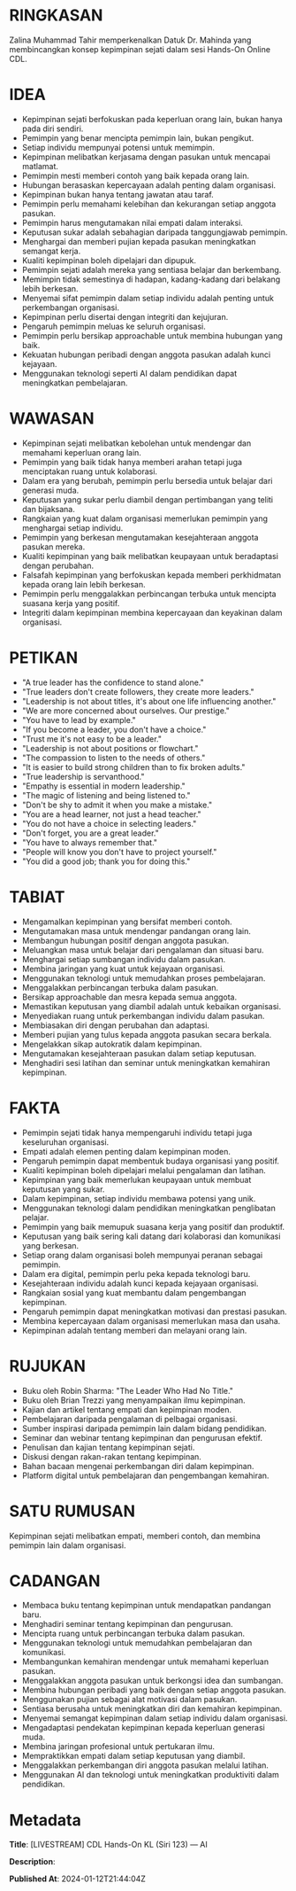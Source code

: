# RINGKASAN
Zalina Muhammad Tahir memperkenalkan Datuk Dr. Mahinda yang membincangkan konsep kepimpinan sejati dalam sesi Hands-On Online CDL.

# IDEA
- Kepimpinan sejati berfokuskan pada keperluan orang lain, bukan hanya pada diri sendiri.
- Pemimpin yang benar mencipta pemimpin lain, bukan pengikut.
- Setiap individu mempunyai potensi untuk memimpin.
- Kepimpinan melibatkan kerjasama dengan pasukan untuk mencapai matlamat.
- Pemimpin mesti memberi contoh yang baik kepada orang lain.
- Hubungan berasaskan kepercayaan adalah penting dalam organisasi.
- Kepimpinan bukan hanya tentang jawatan atau taraf.
- Pemimpin perlu memahami kelebihan dan kekurangan setiap anggota pasukan.
- Pemimpin harus mengutamakan nilai empati dalam interaksi.
- Keputusan sukar adalah sebahagian daripada tanggungjawab pemimpin.
- Menghargai dan memberi pujian kepada pasukan meningkatkan semangat kerja.
- Kualiti kepimpinan boleh dipelajari dan dipupuk.
- Pemimpin sejati adalah mereka yang sentiasa belajar dan berkembang.
- Memimpin tidak semestinya di hadapan, kadang-kadang dari belakang lebih berkesan.
- Menyemai sifat pemimpin dalam setiap individu adalah penting untuk perkembangan organisasi.
- Kepimpinan perlu disertai dengan integriti dan kejujuran.
- Pengaruh pemimpin meluas ke seluruh organisasi.
- Pemimpin perlu bersikap approachable untuk membina hubungan yang baik.
- Kekuatan hubungan peribadi dengan anggota pasukan adalah kunci kejayaan.
- Menggunakan teknologi seperti AI dalam pendidikan dapat meningkatkan pembelajaran.

# WAWASAN
- Kepimpinan sejati melibatkan kebolehan untuk mendengar dan memahami keperluan orang lain.
- Pemimpin yang baik tidak hanya memberi arahan tetapi juga menciptakan ruang untuk kolaborasi.
- Dalam era yang berubah, pemimpin perlu bersedia untuk belajar dari generasi muda.
- Keputusan yang sukar perlu diambil dengan pertimbangan yang teliti dan bijaksana.
- Rangkaian yang kuat dalam organisasi memerlukan pemimpin yang menghargai setiap individu.
- Pemimpin yang berkesan mengutamakan kesejahteraan anggota pasukan mereka.
- Kualiti kepimpinan yang baik melibatkan keupayaan untuk beradaptasi dengan perubahan.
- Falsafah kepimpinan yang berfokuskan kepada memberi perkhidmatan kepada orang lain lebih berkesan.
- Pemimpin perlu menggalakkan perbincangan terbuka untuk mencipta suasana kerja yang positif.
- Integriti dalam kepimpinan membina kepercayaan dan keyakinan dalam organisasi.

# PETIKAN
- "A true leader has the confidence to stand alone."
- "True leaders don't create followers, they create more leaders."
- "Leadership is not about titles, it's about one life influencing another."
- "We are more concerned about ourselves. Our prestige."
- "You have to lead by example."
- "If you become a leader, you don't have a choice."
- "Trust me it's not easy to be a leader."
- "Leadership is not about positions or flowchart."
- "The compassion to listen to the needs of others."
- "It is easier to build strong children than to fix broken adults."
- "True leadership is servanthood."
- "Empathy is essential in modern leadership."
- "The magic of listening and being listened to."
- "Don't be shy to admit it when you make a mistake."
- "You are a head learner, not just a head teacher."
- "You do not have a choice in selecting leaders."
- "Don't forget, you are a great leader."
- "You have to always remember that."
- "People will know you don't have to project yourself."
- "You did a good job; thank you for doing this."

# TABIAT
- Mengamalkan kepimpinan yang bersifat memberi contoh.
- Mengutamakan masa untuk mendengar pandangan orang lain.
- Membangun hubungan positif dengan anggota pasukan.
- Meluangkan masa untuk belajar dari pengalaman dan situasi baru.
- Menghargai setiap sumbangan individu dalam pasukan.
- Membina jaringan yang kuat untuk kejayaan organisasi.
- Menggunakan teknologi untuk memudahkan proses pembelajaran.
- Menggalakkan perbincangan terbuka dalam pasukan.
- Bersikap approachable dan mesra kepada semua anggota.
- Memastikan keputusan yang diambil adalah untuk kebaikan organisasi.
- Menyediakan ruang untuk perkembangan individu dalam pasukan.
- Membiasakan diri dengan perubahan dan adaptasi.
- Memberi pujian yang tulus kepada anggota pasukan secara berkala.
- Mengelakkan sikap autokratik dalam kepimpinan.
- Mengutamakan kesejahteraan pasukan dalam setiap keputusan.
- Menghadiri sesi latihan dan seminar untuk meningkatkan kemahiran kepimpinan.

# FAKTA
- Pemimpin sejati tidak hanya mempengaruhi individu tetapi juga keseluruhan organisasi.
- Empati adalah elemen penting dalam kepimpinan moden.
- Pengaruh pemimpin dapat membentuk budaya organisasi yang positif.
- Kualiti kepimpinan boleh dipelajari melalui pengalaman dan latihan.
- Kepimpinan yang baik memerlukan keupayaan untuk membuat keputusan yang sukar.
- Dalam kepimpinan, setiap individu membawa potensi yang unik.
- Menggunakan teknologi dalam pendidikan meningkatkan penglibatan pelajar.
- Pemimpin yang baik memupuk suasana kerja yang positif dan produktif.
- Keputusan yang baik sering kali datang dari kolaborasi dan komunikasi yang berkesan.
- Setiap orang dalam organisasi boleh mempunyai peranan sebagai pemimpin.
- Dalam era digital, pemimpin perlu peka kepada teknologi baru.
- Kesejahteraan individu adalah kunci kepada kejayaan organisasi.
- Rangkaian sosial yang kuat membantu dalam pengembangan kepimpinan.
- Pengaruh pemimpin dapat meningkatkan motivasi dan prestasi pasukan.
- Membina kepercayaan dalam organisasi memerlukan masa dan usaha.
- Kepimpinan adalah tentang memberi dan melayani orang lain.

# RUJUKAN
- Buku oleh Robin Sharma: "The Leader Who Had No Title."
- Buku oleh Brian Trezzi yang menyampaikan ilmu kepimpinan.
- Kajian dan artikel tentang empati dan kepimpinan moden.
- Pembelajaran daripada pengalaman di pelbagai organisasi.
- Sumber inspirasi daripada pemimpin lain dalam bidang pendidikan.
- Seminar dan webinar tentang kepimpinan dan pengurusan efektif.
- Penulisan dan kajian tentang kepimpinan sejati.
- Diskusi dengan rakan-rakan tentang kepimpinan.
- Bahan bacaan mengenai perkembangan diri dalam kepimpinan.
- Platform digital untuk pembelajaran dan pengembangan kemahiran.

# SATU RUMUSAN
Kepimpinan sejati melibatkan empati, memberi contoh, dan membina pemimpin lain dalam organisasi.

# CADANGAN
- Membaca buku tentang kepimpinan untuk mendapatkan pandangan baru.
- Menghadiri seminar tentang kepimpinan dan pengurusan.
- Mencipta ruang untuk perbincangan terbuka dalam pasukan.
- Menggunakan teknologi untuk memudahkan pembelajaran dan komunikasi.
- Membangunkan kemahiran mendengar untuk memahami keperluan pasukan.
- Menggalakkan anggota pasukan untuk berkongsi idea dan sumbangan.
- Membina hubungan peribadi yang baik dengan setiap anggota pasukan.
- Menggunakan pujian sebagai alat motivasi dalam pasukan.
- Sentiasa berusaha untuk meningkatkan diri dan kemahiran kepimpinan.
- Menyemai semangat kepimpinan dalam setiap individu dalam organisasi.
- Mengadaptasi pendekatan kepimpinan kepada keperluan generasi muda.
- Membina jaringan profesional untuk pertukaran ilmu.
- Mempraktikkan empati dalam setiap keputusan yang diambil.
- Menggalakkan perkembangan diri anggota pasukan melalui latihan.
- Menggunakan AI dan teknologi untuk meningkatkan produktiviti dalam pendidikan.

# Metadata
**Title**: [LIVESTREAM] CDL Hands-On KL (Siri 123) — AI

**Description**: 

**Published At**: 2024-01-12T21:44:04Z